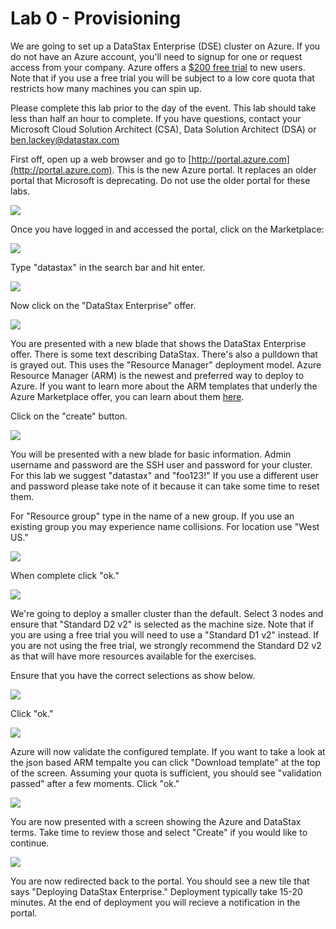 # Lab 0 - Provisioning

We are going to set up a DataStax Enterprise (DSE) cluster on Azure.  If you do not have an Azure account, you'll need to signup for one or request access from your company.  Azure offers a [$200 free trial](https://azure.microsoft.com/en-us/pricing/free-trial/) to new users.  Note that if you use a free trial you will be subject to a low core quota that restricts how many machines you can spin up.

Please complete this lab prior to the day of the event.  This lab should take less than half an hour to complete.  If you have questions, contact your Microsoft Cloud Solution Architect (CSA), Data Solution Architect (DSA) or [ben.lackey@datastax.com](mailto:ben.lackey@datastax.com)

First off, open up a web browser and go to [http://portal.azure.com](http://portal.azure.com).  This is the new Azure portal.  It replaces an older portal that Microsoft is deprecating.  Do not use the older portal for these labs.

![](img/lab0-1portal.png)

Once you have logged in and accessed the portal, click on the Marketplace:

![](img/lab0-2marketplace.png)

Type "datastax" in the search bar and hit enter.

![](img/lab0-3marketplace.png)

Now click on the "DataStax Enterprise" offer.

![](img/lab0-4createblade.png)

You are presented with a new blade that shows the DataStax Enterprise offer.  There is some text describing DataStax.  There's also a pulldown that is grayed out.  This uses the "Resource Manager" deployment model.  Azure Resource Manager (ARM) is the newest and preferred way to deploy to Azure.  If you want to learn more about the ARM templates that underly the Azure Marketplace offer, you can learn about them [here](https://github.com/DSPN/azure-resource-manager-dse).

Click on the "create" button.

![](img/lab0-5basics.png)

You will be presented with a new blade for basic information.  Admin username and password are the SSH user and password for your cluster.  For this lab we suggest "datastax" and "foo123!"  If you use a different user and password please take note of it because it can take some time to reset them.

For "Resource group" type in the name of a new group.  If you use an existing group you may experience name collisions.  For location use "West US."

![](lab0-5basicsfilled.png)

When complete click "ok."

![](./img/lab0-6datastaxsettings.png)

We're going to deploy a smaller cluster than the default.  Select 3 nodes and ensure that "Standard D2 v2" is selected as the machine size.  Note that if you are using a free trial you will need to use a "Standard D1 v2" instead.  If you are not using the free trial, we strongly recommend the Standard D2 v2 as that will have more resources available for the exercises.

Ensure that you have the correct selections as show below.

![](./img/lab0-7datastaxsettingsfilled.png) 

Click "ok."

![](./img/lab0-8summary.png)

Azure will now validate the configured template.  If you want to take a look at the json based ARM tempalte you can click "Download template" at the top of the screen.  Assuming your quota is sufficient, you should see "validation passed" after a few moments.  Click "ok."

![](./img/lab0-9buy.png)

You are now presented with a screen showing the Azure and DataStax terms.  Take time to review those and select "Create" if you would like to continue.

![](./img/lab0-10deploying.png)

You are now redirected back to the portal.  You should see a new tile that says "Deploying DataStax Enterprise."  Deployment typically take 15-20 minutes.  At the end of deployment you will recieve a notification in the portal.


